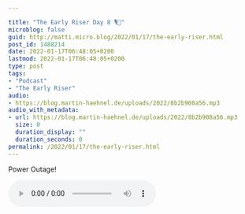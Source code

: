 ```yaml
---

title: "The Early Riser Day 8 🎙🌅"
microblog: false
guid: http://matti.micro.blog/2022/01/17/the-early-riser.html
post_id: 1488214
date: 2022-01-17T06:48:05+0200
lastmod: 2022-01-17T06:48:05+0200
type: post
tags:
- "Podcast"
- "The Early Riser"
audio:
- https://blog.martin-haehnel.de/uploads/2022/8b2b908a56.mp3
audio_with_metadata:
- url: https://blog.martin-haehnel.de/uploads/2022/8b2b908a56.mp3
  size: 0
  duration_display: ""
  duration_seconds: 0
permalink: /2022/01/17/the-early-riser.html
---
```

Power Outage!

<audio controls="controls" src="https://blog.martin-haehnel.de/uploads/2022/8b2b908a56.mp3" preload="metadata" />
